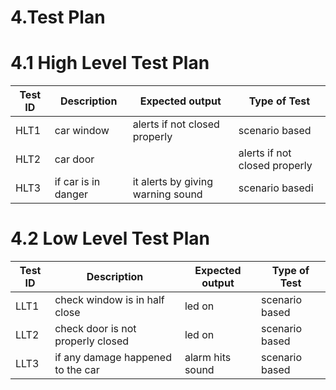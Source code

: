 # 4.Test Plan
# 4.1 High Level Test Plan
|Test ID | Description | Expected output | Type of Test |
|--------|-------------|-----------------|--------------|
| HLT1| car window  | alerts if not closed properly|scenario based|
| HLT2| car door| | alerts if not closed properly| scenario based|
| HLT3|if car is in danger | it alerts by giving warning sound | scenario basedi|
# 4.2 Low Level Test Plan
|Test ID | Description | Expected output | Type of Test|
|--------|-------------|-----------------|-------------|
| LLT1 | check window is in half close|led on|scenario based|
| LLT2 | check door is not properly closed| led on|scenario based|
| LLT3 | if any damage happened to the car | alarm hits sound| scenario based|
  
